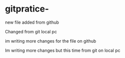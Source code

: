 # gitpratice-
new file added from github

Changed from git local pc

im writing more changes for the file on github

Im writing more changes but this time from git on local pc
